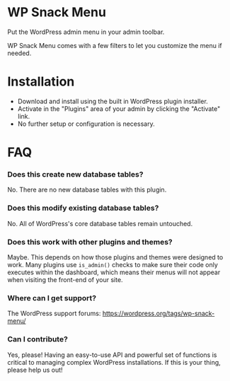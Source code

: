 # WP Snack Menu

Put the WordPress admin menu in your admin toolbar.

WP Snack Menu comes with a few filters to let you customize the menu if needed.

# Installation

* Download and install using the built in WordPress plugin installer.
* Activate in the "Plugins" area of your admin by clicking the "Activate" link.
* No further setup or configuration is necessary.

# FAQ

### Does this create new database tables?

No. There are no new database tables with this plugin.

### Does this modify existing database tables?

No. All of WordPress's core database tables remain untouched.

### Does this work with other plugins and themes?

Maybe. This depends on how those plugins and themes were designed to work. Many plugins use `is_admin()` checks to make sure their code only executes within the dashboard, which means their menus will not appear when visiting the front-end of your site.

### Where can I get support?

The WordPress support forums: https://wordpress.org/tags/wp-snack-menu/

### Can I contribute?

Yes, please! Having an easy-to-use API and powerful set of functions is critical to managing complex WordPress installations. If this is your thing, please help us out!

